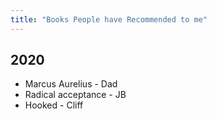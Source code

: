 ```yaml
---
title: "Books People have Recommended to me"
---
```




## 2020

- Marcus Aurelius - Dad
- Radical acceptance - JB
- Hooked - Cliff

